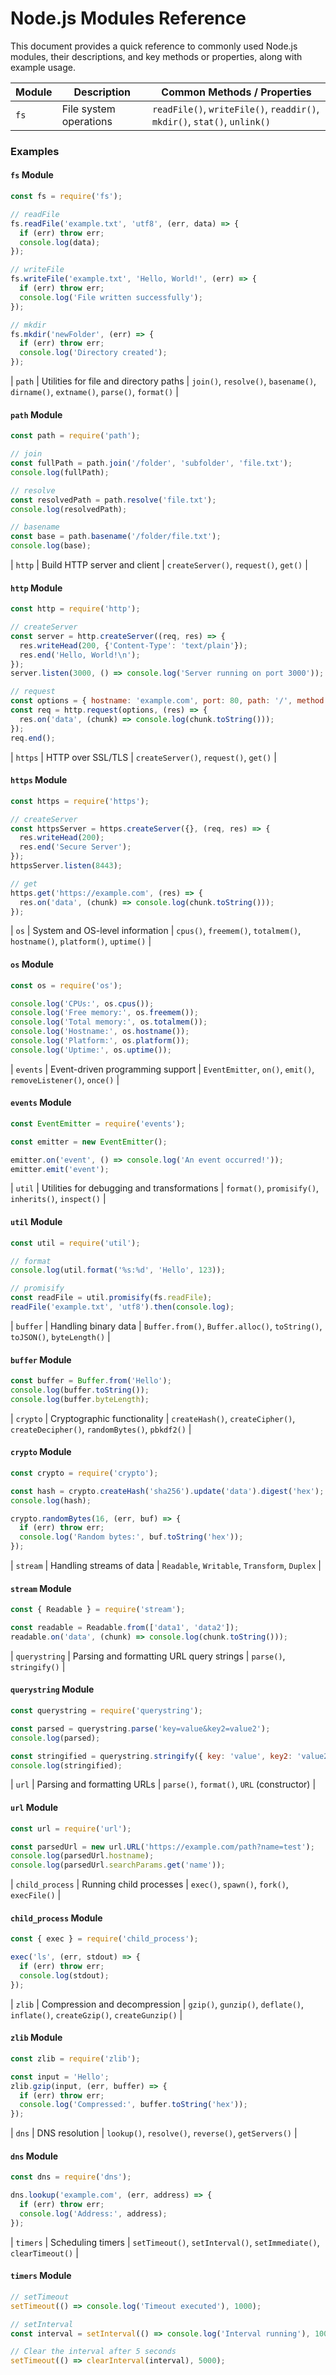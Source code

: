 # Node.js Modules Reference

This document provides a quick reference to commonly used Node.js modules, their descriptions, and key methods or properties, along with example usage.

| **Module**         | **Description**                          | **Common Methods / Properties**                                                                 |
|---------------------|------------------------------------------|-------------------------------------------------------------------------------------------------|
| `fs`               | File system operations                  | `readFile()`, `writeFile()`, `readdir()`, `mkdir()`, `stat()`, `unlink()`                       |

### Examples

#### `fs` Module
```javascript
const fs = require('fs');

// readFile
fs.readFile('example.txt', 'utf8', (err, data) => {
  if (err) throw err;
  console.log(data);
});

// writeFile
fs.writeFile('example.txt', 'Hello, World!', (err) => {
  if (err) throw err;
  console.log('File written successfully');
});

// mkdir
fs.mkdir('newFolder', (err) => {
  if (err) throw err;
  console.log('Directory created');
});
```

| `path`             | Utilities for file and directory paths  | `join()`, `resolve()`, `basename()`, `dirname()`, `extname()`, `parse()`, `format()`           |

#### `path` Module
```javascript
const path = require('path');

// join
const fullPath = path.join('/folder', 'subfolder', 'file.txt');
console.log(fullPath);

// resolve
const resolvedPath = path.resolve('file.txt');
console.log(resolvedPath);

// basename
const base = path.basename('/folder/file.txt');
console.log(base);
```

| `http`             | Build HTTP server and client            | `createServer()`, `request()`, `get()`                                                        |

#### `http` Module
```javascript
const http = require('http');

// createServer
const server = http.createServer((req, res) => {
  res.writeHead(200, {'Content-Type': 'text/plain'});
  res.end('Hello, World!\n');
});
server.listen(3000, () => console.log('Server running on port 3000'));

// request
const options = { hostname: 'example.com', port: 80, path: '/', method: 'GET' };
const req = http.request(options, (res) => {
  res.on('data', (chunk) => console.log(chunk.toString()));
});
req.end();
```

| `https`            | HTTP over SSL/TLS                       | `createServer()`, `request()`, `get()`                                                        |

#### `https` Module
```javascript
const https = require('https');

// createServer
const httpsServer = https.createServer({}, (req, res) => {
  res.writeHead(200);
  res.end('Secure Server');
});
httpsServer.listen(8443);

// get
https.get('https://example.com', (res) => {
  res.on('data', (chunk) => console.log(chunk.toString()));
});
```

| `os`               | System and OS-level information         | `cpus()`, `freemem()`, `totalmem()`, `hostname()`, `platform()`, `uptime()`                   |

#### `os` Module
```javascript
const os = require('os');

console.log('CPUs:', os.cpus());
console.log('Free memory:', os.freemem());
console.log('Total memory:', os.totalmem());
console.log('Hostname:', os.hostname());
console.log('Platform:', os.platform());
console.log('Uptime:', os.uptime());
```

| `events`           | Event-driven programming support        | `EventEmitter`, `on()`, `emit()`, `removeListener()`, `once()`                                |

#### `events` Module
```javascript
const EventEmitter = require('events');

const emitter = new EventEmitter();

emitter.on('event', () => console.log('An event occurred!'));
emitter.emit('event');
```

| `util`             | Utilities for debugging and transformations | `format()`, `promisify()`, `inherits()`, `inspect()`                                         |

#### `util` Module
```javascript
const util = require('util');

// format
console.log(util.format('%s:%d', 'Hello', 123));

// promisify
const readFile = util.promisify(fs.readFile);
readFile('example.txt', 'utf8').then(console.log);
```

| `buffer`           | Handling binary data                    | `Buffer.from()`, `Buffer.alloc()`, `toString()`, `toJSON()`, `byteLength()`                   |

#### `buffer` Module
```javascript
const buffer = Buffer.from('Hello');
console.log(buffer.toString());
console.log(buffer.byteLength);
```

| `crypto`           | Cryptographic functionality             | `createHash()`, `createCipher()`, `createDecipher()`, `randomBytes()`, `pbkdf2()`             |

#### `crypto` Module
```javascript
const crypto = require('crypto');

const hash = crypto.createHash('sha256').update('data').digest('hex');
console.log(hash);

crypto.randomBytes(16, (err, buf) => {
  if (err) throw err;
  console.log('Random bytes:', buf.toString('hex'));
});
```

| `stream`           | Handling streams of data                | `Readable`, `Writable`, `Transform`, `Duplex`                                                |

#### `stream` Module
```javascript
const { Readable } = require('stream');

const readable = Readable.from(['data1', 'data2']);
readable.on('data', (chunk) => console.log(chunk.toString()));
```

| `querystring`      | Parsing and formatting URL query strings | `parse()`, `stringify()`                                                                      |

#### `querystring` Module
```javascript
const querystring = require('querystring');

const parsed = querystring.parse('key=value&key2=value2');
console.log(parsed);

const stringified = querystring.stringify({ key: 'value', key2: 'value2' });
console.log(stringified);
```

| `url`              | Parsing and formatting URLs             | `parse()`, `format()`, `URL` (constructor)                                                   |

#### `url` Module
```javascript
const url = require('url');

const parsedUrl = new url.URL('https://example.com/path?name=test');
console.log(parsedUrl.hostname);
console.log(parsedUrl.searchParams.get('name'));
```

| `child_process`    | Running child processes                 | `exec()`, `spawn()`, `fork()`, `execFile()`                                                  |

#### `child_process` Module
```javascript
const { exec } = require('child_process');

exec('ls', (err, stdout) => {
  if (err) throw err;
  console.log(stdout);
});
```

| `zlib`             | Compression and decompression           | `gzip()`, `gunzip()`, `deflate()`, `inflate()`, `createGzip()`, `createGunzip()`              |

#### `zlib` Module
```javascript
const zlib = require('zlib');

const input = 'Hello';
zlib.gzip(input, (err, buffer) => {
  if (err) throw err;
  console.log('Compressed:', buffer.toString('hex'));
});
```

| `dns`              | DNS resolution                          | `lookup()`, `resolve()`, `reverse()`, `getServers()`                                          |

#### `dns` Module
```javascript
const dns = require('dns');

dns.lookup('example.com', (err, address) => {
  if (err) throw err;
  console.log('Address:', address);
});
```

| `timers`           | Scheduling timers                       | `setTimeout()`, `setInterval()`, `setImmediate()`, `clearTimeout()`                           |

#### `timers` Module
```javascript
// setTimeout
setTimeout(() => console.log('Timeout executed'), 1000);

// setInterval
const interval = setInterval(() => console.log('Interval running'), 1000);

// Clear the interval after 5 seconds
setTimeout(() => clearInterval(interval), 5000);
```
